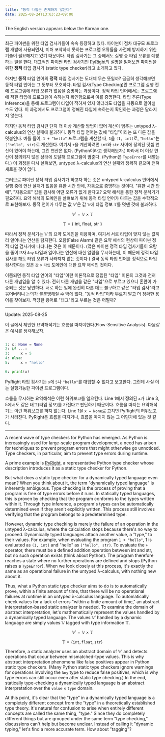 ```yaml
---
title: "동적 타입은 존재하지 않는다"
date: 2025-08-24T13:03:23+09:00
---
```


The English version appears below the Korean one.

---

최근 파이썬을 위한 타입 검사기들이 속속 등장하고 있다.
파이썬이 점차 대규모 프로그램 개발에 사용되면서, 미처 포착하지 못하는 프로그램 오류들을
사전에 방지하기 위한 기술이 필요해지고 있기 때문이다.
타입 검사기는 그 중에서도 실행 중 타입 오류를 예방하는 일을 한다.
대표적인 파이썬 타입 검사기인 [PyRight](https://github.com/microsoft/pyright/blob/main/README.md)의 설명을 읽어보면
파이썬을 위한 **정적** 타입 검사기 (static type checker)라고 소개하고 있다.

하지만 **동적** 타입 언어의 **정적** 타입 검사기는 도대체 무슨 뜻일까?
곰곰히 생각해보면 동적 타입 언어는 그 뜻부터 모호하다.
타입 검사(Type Checking)란 프로그램 실행 전에 프로그램에 타입 오류가 없음을 증명하는 과정이다.
정적 타입 언어에서는 프로그램에 적힌 타입에 프로그램이 속하는지 확인함으로써 이를 증명한다.
타입 추론(Type Inference)을 통해 프로그램이 타입이 적혀져 있지 않더라도
타입을 자동으로 알아낼 수도 있다.
이 과정에서도 프로그램이 정해진 타입에 속하는지 확인하는 과정은 달라지지 않는다.

하지만 동적 타입 검사란 단지 더 이상 계산할 방법이 없어 계산이 멈추는 untyped λ-calculus의 연산 실패에 불과하다.
동적 타입 언어는 값에 "타입"이라는 또 다른 값을 덧붙인다.
예를 들어, `1 + "hello"` 프로그램을 계산할 때, `1`을 `(1, int)`로, `"hello"`는 `("hello", str)`로 계산한다.
여기서 `+`을 계산하려면 `int`와 `str` 사이에 정의된 덧셈 연산이 있어야 하는데, 그런 연산은 없다. (Python이라고 생각해보자.)
따라서 더 이상 연산이 정의되지 않은 상태에 도달해 프로그램이 멈춘다. (Python은 `TypeError`를 내뱉는다.)
이 과정을 다시 살펴보면, untyped λ-calculus의 연산 실패와 정확히 같으며 전혀 새로울 것이 없다.

그러므로 파이썬 정적 타입 검사기가 하고자 하는 것은 untyped λ-calculus 언어에서 실행 중에 연산 실패가 없음을 유한 시간 안에, 자동으로 증명하는 것이다.
"유한 시간 안에", "자동으로" 값을 검사해 어떤 오류가 없게 한다고? 요약 해석을 통한 정적 분석기가 필요하다.
요약 해석의 도메인을 살펴보기 위해 동적 타입 언어가 다루는 값을 수학적으로 표현해보자.
동적 언어가 다루는 값 $\mathbb{V'}$은 값 $\mathbb{V}$에 타입 정보 $\mathbb{T}$를 덧댄 것에 불과하다.

$$
\mathbb{V'} = \mathbb{V} \times \mathbb{T}
$$

$$
\mathbb{T} = \{~\text{int},~\text{float},~\text{str}~\}
$$

따라서 정적 분석기는 $\mathbb{V'}$의 요약 도메인을 이용하며, 여기서 서로 타입이 맞지 않는 값끼리 일어나는 연산을 탐지한다.
오탐(False Alarm) 같은 요약 해석의 현상이 파이썬 정적 타입 검사기에 나타나는 것은 이 때문이다.
(많은 파이썬 정적 타입 검사기들이 오탐을 줄이고자 `Any` 타입과 일어나는 연산에 대한 알람을 무시하는데, 이 때문에 정적 타입 검사를 해도 타입 오류가 사라지지 않는 것이다.)
결국 동적 타입 언어를 정적으로 타입 검사한다는 것은 $\texttt{값} \times \texttt{타입}$ 도메인에 대한 요약 해석인 것이다.

이쯤되면 동적 타입 언어의 "타입"이란 이론적으로 정립된 "타입" 이론의 그것과 전혀 다른 개념임을 알 수 있다. 전혀 다른 개념을 같은 "타입"으로 부르고 있으니 혼란이 가중되는 것은 당연하다.
서로 하는 일에 완전히 다른 데도 불구하고 같은 "타입 검사"라고 묶어버리니 논의가 불분명해질 수 밖에 없다.
"동적 타입"이라 부르지 말고 더 정확한 용어를 찾아보자. 적당한 용어로 "태그"라고 부르는 것은 어떨까?

---

Update: 2025-08-25

이 글에서 제안한 요약해석기는 흐름을 따져야한다(Flow-Sensitive Analysis).
다음같은 예시를 생각해보자.

```python

1: x: None = None
2: if ...:
3:     x = 5
4: else:
5:     x = "hello"

6: print(x)
```

PyRight 타입 검사기는 `x`에 `5`나 `"hello"`를 대입할 수 없다고 보고한다.
그런데 사실 이는 실행가능한 파이썬 프로그램이다.

흐름을 무시하는 요약해석은 이런 허위보고를 일으킨다.
Line 1에서 정의된 `x`가 Line 3, 5에서도 같은 태그(타입 정보)를 가진다고 판단하기 때문이다.
흐름을 따지는 요약해석기는 이런 허위보고를 하지 않는다.
Line 1을 `x = None`로 고치면 PyRight의 허위보고가 사라진다.
PyRight은 흐름을 따지거나, 흐름을 따지지 않는 그 어딘가에 있는 것 같다.

---

A recent wave of type checkers for Python has emerged. As Python is increasingly used for large-scale program development, a need has arisen for techniques to prevent program errors that might otherwise go unnoticed. Type checkers, in particular, aim to prevent type errors during runtime.

A prime example is [PyRight](https://github.com/microsoft/pyright/blob/main/README.md), a representative Python type checker whose description introduces it as a static type checker for Python.

But what does a static type checker for a dynamically typed language even mean? When you think about it, the term "dynamically typed language" is inherently ambiguous. Type checking is the process of proving that a program is free of type errors before it runs. In statically typed languages, this is proven by checking that the program conforms to the types written within it. Through type inference, a program's types can be automatically determined even if they aren't explicitly written. This process still involves verifying that the program belongs to a predetermined type.

However, dynamic type checking is merely the failure of an operation in the untyped λ-calculus, where the calculation stops because there's no way to proceed. Dynamically typed languages attach another value, a "type," to their values. For example, when evaluating the program `1 + "hello"`, 1 is evaluated as `(1, int)` and "hello" as `("hello", str)`. To evaluate the `+` operator, there must be a defined addition operation between int and str, but no such operation exists (think about Python). The program therefore reaches a state where no further operations are defined and stops (Python raises a `TypeError`). When we look closely at this process, it's exactly the same as an operational failure in the untyped λ-calculus, with nothing new about it.

Thus, what a Python static type checker aims to do is to automatically prove, within a finite amount of time, that there will be no operational failures at runtime in an untyped λ-calculus language. To automatically check values for a lack of errors "within a finite amount of time," an abstract interpretation-based static analyzer is needed. To examine the domain of abstract interpretation, let's mathematically represent the values handled by a dynamically typed language. The values $\mathbb{V'}$
handled by a dynamic language are simply values $\mathbb{V}$ tagged with type information $\mathbb{T}$.

$$
\mathbb{V'} = \mathbb{V} \times \mathbb{T}
$$

$$
\mathbb{T} = \{ \texttt{int}, \texttt{float}, \texttt{str} \}
$$

Therefore, a static analyzer uses an abstract domain of $\mathbb{V'}$
and detects operations that occur between mismatched-type values. This is why abstract interpretation phenomena like false positives appear in Python static type checkers. (Many Python static type checkers ignore warnings for operations involving the `Any` type to reduce false positives, which is why type errors can still occur even after static type checking.) In the end, statically type-checking a dynamically typed language is an abstract interpretation over the $\texttt{value} \times \texttt{type}$ domain.

At this point, it's clear that the "type" in a dynamically typed language is a completely different concept from the "type" in a theoretically established type theory. It's natural for confusion to arise when entirely different concepts are called the same thing, "type." Since they do completely different things but are grouped under the same term "type checking," discussions can't help but become unclear. Instead of calling it "dynamic typing," let's find a more accurate term. How about "tagging"?
